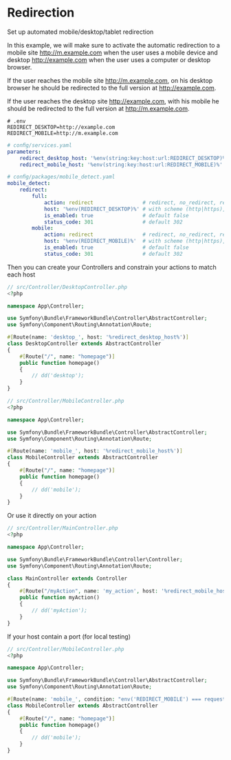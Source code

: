 Redirection
===========

Set up automated mobile/desktop/tablet redirection

In this example, we will make sure to activate the automatic redirection to a mobile site http://m.example.com when the user uses a mobile device and desktop http://example.com when the user uses a computer or desktop browser.

If the user reaches the mobile site http://m.example.com, on his desktop browser he should be redirected to the full version at http://example.com.

If the user reaches the desktop site http://example.com, with his mobile he should be redirected to the full version at http://m.example.com.

```env
# .env
REDIRECT_DESKTOP=http://example.com
REDIRECT_MOBILE=http://m.example.com
```
```yaml
# conﬁg/services.yaml
parameters:
    redirect_desktop_host: '%env(string:key:host:url:REDIRECT_DESKTOP)%'
    redirect_mobile_host: '%env(string:key:host:url:REDIRECT_MOBILE)%'
```
```yaml
# conﬁg/packages/mobile_detect.yaml
mobile_detect:
    redirect:
        full:
            action: redirect                # redirect, no_redirect, redirect_without_path
            host: '%env(REDIRECT_DESKTOP)%' # with scheme (http|https), default null, url validate
            is_enabled: true                # default false
            status_code: 301                # default 302
        mobile:
            action: redirect                # redirect, no_redirect, redirect_without_path
            host: '%env(REDIRECT_MOBILE)%'  # with scheme (http|https), default null, url validate
            is_enabled: true                # default false
            status_code: 301                # default 302
```

Then you can create your Controllers and constrain your actions to match each host

```php
// src/Controller/DesktopController.php
<?php

namespace App\Controller;

use Symfony\Bundle\FrameworkBundle\Controller\AbstractController;
use Symfony\Component\Routing\Annotation\Route;

#[Route(name: 'desktop_', host: '%redirect_desktop_host%')]
class DesktopController extends AbstractController
{
    #[Route("/", name: "homepage")]
    public function homepage()
    {
        // dd('desktop');
    }
}
```

```php
// src/Controller/MobileController.php
<?php

namespace App\Controller;

use Symfony\Bundle\FrameworkBundle\Controller\AbstractController;
use Symfony\Component\Routing\Annotation\Route;

#[Route(name: 'mobile_', host: '%redirect_mobile_host%')]
class MobileController extends AbstractController
{
    #[Route("/", name: "homepage")]
    public function homepage()
    {
        // dd('mobile');
    }
}
```

Or use it directly on your action
```php
// src/Controller/MainController.php
<?php

namespace App\Controller;

use Symfony\Bundle\FrameworkBundle\Controller\Controller;
use Symfony\Component\Routing\Annotation\Route;

class MainController extends Controller
{
    #[Route("/myAction", name: 'my_action', host: '%redirect_mobile_host%')]
    public function myAction()
    {
        // dd('myAction');
    }
}
```

If your host contain a port (for local testing)
```php
// src/Controller/MobileController.php
<?php

namespace App\Controller;

use Symfony\Bundle\FrameworkBundle\Controller\AbstractController;
use Symfony\Component\Routing\Annotation\Route;

#[Route(name: 'mobile_', condition: "env('REDIRECT_MOBILE') === request.getSchemeAndHttpHost()")]
class MobileController extends AbstractController
{
    #[Route("/", name: "homepage")]
    public function homepage()
    {
        // dd('mobile');
    }
}

